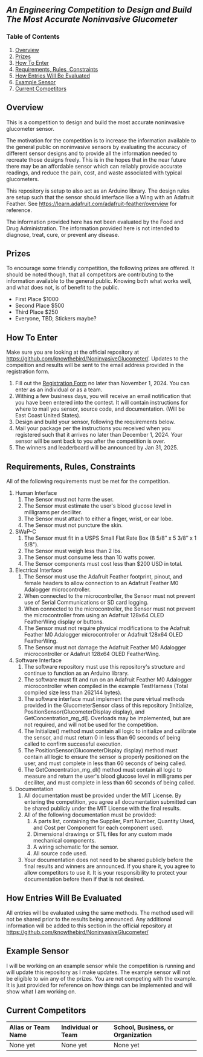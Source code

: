 ## _An Engineering Competition to Design and Build The Most Accurate Noninvasive Glucometer_
### Table of Contents
1. [Overview](#overview)
2. [Prizes](#prizes)
3. [How To Enter](#how-to-enter)
4. [Requirements, Rules, Constraints](#requirements-rules-constraints)
5. [How Entries Will Be Evaluated](#how-entries-will-be-evaluated)
6. [Example Sensor](#example-sensor)
7. [Current Competitors](#current-competitors)

## Overview
This is a competition to design and build the most accurate noninvasive glucometer sensor. 

The motivation for the competition is to increase the information available to the general public on noninvasive sensors by evaluating the accuracy of different sensor designs and to provide all the information needed to recreate those designs freely.  This is in the hopes that in the near future there may be an affordable sensor which can reliably provide accurate readings, and reduce the pain, cost, and waste associated with typical glucometers.

This repository is setup to also act as an Arduino library.  The design rules are setup such that the sensor should interface like a Wing with an Adafruit Feather.  See https://learn.adafruit.com/adafruit-feather/overview for reference.

The information provided here has not been evaluated by the Food and Drug Administration.  The information provided here is not intended to diagnose, treat, cure, or prevent any disease.

## Prizes
To encourage some friendly competition, the following prizes are offered.  It should be noted though, that all competitors are contributing to the information available to the general public.  Knowing both what works well, and what does not, is of benefit to the public.
 - First Place $1000
 - Second Place $500
 - Third Place $250
 - Everyone, TBD, Stickers maybe?

## How To Enter
Make sure you are looking at the official repository at https://github.com/knowthebird/NoninvasiveGlucometer/. Updates to the compeition and results will be sent to the email address provided in the registration form.

  1. Fill out the [Registration Form](https://forms.gle/nVtzwGYVJsYVfvGZ8) no later than November 1, 2024. You can enter as an individual or as a team.
  2. Withing a few business days, you will receive an email notification that you have been entered into the contest. It will contain instructions for where to mail you sensor, source code, and documentation. (Will be East Coast United States).
  3. Design and build your sensor, following the requirements below.
  4. Mail your package per the instructions you received when you registered such that it arrives no later than December 1, 2024. Your sensor will be sent back to you after the competition is over.
  5. The winners and leaderboard will be announced by Jan 31, 2025.

## Requirements, Rules, Constraints
All of the following requirements must be met for the competition.

  1. Human Interface
     1. The Sensor must not harm the user.
     2. The Sensor must estimate the user's blood glucose level in milligrams per deciliter.
     3. The Sensor must attach to either a finger, wrist, or ear lobe.
     4. The Sensor must not puncture the skin.
  2. SWaP-C
     1. The Sensor must fit in a USPS Small Flat Rate Box (8 5/8″ x 5 3/8″ x 1 5/8").
     2. The Sensor must weigh less than 2 lbs.
     3. The Sensor must consume less than 10 watts power.
     4. The Sensor components must cost less than $200 USD in total.
  3. Electrical Interface
     1. The Sensor must use the Adafruit Feather footprint, pinout, and female headers to allow connection to an Adafruit Feather M0 Adalogger microcontroller.
     2. When connected to the microcontroller, the Sensor must not prevent use of Serial Communications or SD card logging.
     3. When connected to the microcontroller, the Sensor must not prevent the microcontroller from using an Adafruit 128x64 OLED FeatherWing display or buttons.
     4. The Sensor must not require physical modifications to the Adafruit Feather M0 Adalogger microcontroller or Adafruit 128x64 OLED FeatherWing.
     5. The Sensor must not damage the Adafruit Feather M0 Adalogger microcontroller or Adafruit 128x64 OLED FeatherWing.
  4. Software Interface
     1. The software repository must use this repository's structure and continue to function as an Arduino library.
     2. The software must fit and run on an Adafruit Feather M0 Adalogger microcontroller when compiled in the example TestHarness (Total compiled size less than 262144 bytes).
     3. The software interface must implement the pure virtual methods provided in the GlucometerSensor class of this repository [Initialize, PositionSensor(GlucometerDisplay display), and GetConcentration_mg_dl]. Overloads may be implemented, but are not required, and will not be used for the competition.
     4. The Initialize() method must contain all logic to initialize and calibrate the sensor, and must return 0 in less than 60 seconds of being called to confirm successful execution.
     5. The PositionSensor(GlucometerDisplay display) method must contain all logic to ensure the sensor is properly positioned on the user, and must complete in less than 60 seconds of being called.
     6. The GetConcentration_mg_dl() method must contain all logic to measure and return the user's blood glucose level in milligrams per deciliter, and must complete in less than 60 seconds of being called.
 5. Documentation
     1. All documentation must be provided under the MIT License. By entering the competition, you agree all documentation submitted can be shared publicly under the MIT License with the final results.
     2. All of the following documentation must be provided:
        1. A parts list, containing the Supplier, Part Number, Quantity Used, and Cost per Component for each component used.
        2. Dimensional drawings or STL files for any custom made mechanical components.
        3. A wiring schematic for the sensor.
        4. All source code used.
    3. Your documentation does not need to be shared publicly before the final results and winners are announced. If you share it, you agree to allow competitors to use it. It is your responsibility to protect your documentation before then if that is not desired.

## How Entries Will Be Evaluated
All entries will be evaluated using the same methods.  The method used will not be shared prior to the results being announced.  Any additional information will be added to this section in the official repository at https://github.com/knowthebird/NoninvasiveGlucometer/

## Example Sensor
I will be working on an example sensor while the competition is running and will update this repository as I make updates.  The example sensor will not be eligible to win any of the prizes.  You are not competing with the example.  It is just provided for reference on how things can be implemented and will show what I am working on.

## Current Competitors
| Alias or Team Name | Individual or Team | School, Business, or Organization |
| :--------- | :-------- | :------- |
| None yet   | None yet  | None yet |


